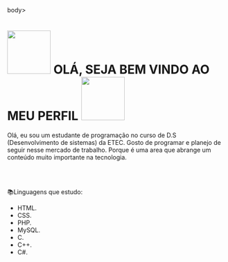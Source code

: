 body>
    <h1><img src="https://i.pinimg.com/originals/85/41/2f/85412f5e3d742cd9f5a68ece9e3af8bd.gif" alt="" style="width: 100px;">
        OLÁ, SEJA BEM VINDO AO MEU PERFIL
    <img src="https://i.pinimg.com/originals/85/41/2f/85412f5e3d742cd9f5a68ece9e3af8bd.gif" alt="" style="width: 100px;"></h1>
</body>

<p>Olá, eu sou um estudante de programação no curso de D.S (Desenvolvimento de sistemas) da ETEC. Gosto de programar e planejo de seguir nesse mercado de trabalho. Porque é uma area que abrange um conteúdo muito importante na tecnologia.</p>
<br>
<br>

📚Linguagens que estudo:
- HTML.
- CSS.
- PHP.
- MySQL.
- C.
- C++.
- C#.




    
<!---
riqueokuda/riqueokuda is a ✨ special ✨ repository because its `README.md` (this file) appears on your GitHub profile.
You can click the Preview link to take a look at your changes.
--->

